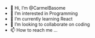 - 👋 Hi, I’m @CarmelBasome
- 👀 I’m interested in Programming
- 🌱 I’m currently learning React
- 💞️ I’m looking to collaborate on coding
- 📫 How to reach me ...

<!---
CarmelBasome/CarmelBasome is a ✨ special ✨ repository because its `README.md` (this file) appears on your GitHub profile.
You can click the Preview link to take a look at your changes.
--->
